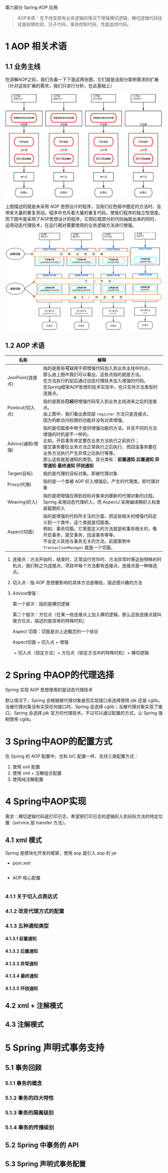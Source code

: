 第六部分 Spring AOP 应用

> AOP本质：在不改变原有业务逻辑的情况下增强横切逻辑，横切逻辑代码往往是权限检验，日子代码，事务控制代码，性能监控代码。

# 1 AOP 相关术语

## 1.1 业务主线

在讲解AOP之前，我们先看一下下面这两张图，它们就是该部分案例需求的扩展（针对这些扩展的需求，我们只进行分析，在此基础上）

![image-20220402181130552](assest/image-20220402181130552.png)

上图描述的就是未采用 AOP 思想设计的程序，当我们红色框中圈定的方法时，会带来大量的重复劳动。程序中充斥着大量的重复代码，使我们程序的独立性很差。而下图中是采用了AOP思想设计的程序，它把红框部分的代码抽取出来的同时，运用动态代理技术，在运行期对需要使用的业务逻辑方法进行增强。

![image-20220402183954632](assest/image-20220402183954632.png)

## 1.2 AOP 术语

| 名称              | 解释                                                         |
| ----------------- | ------------------------------------------------------------ |
| JoinPoint(连接点) | 指的是那些**可以**用于把增强代码加入到业务主线中的点，<br>那么由上图中我们可以看出，这些点指的就是方法。<br>在方法执行的前后通过动态代理技术加入增强的代码。<br>在Spring框架AOP思想的技术实现中，也只支持方法类型的连接点。 |
| Pointcut(切入点)  | 指的是那些**已经**把增强代码写入到业务主线进来之后的连接点。<br>由上图中，我们看出表现层 `register` 方法只是连接点，<br>因为判断访问权限的功能并没有对其增强。 |
| Advice(通知/增强) | 指的是切面类中用于提供增强功能的方法。并且不同的方法增强的时机是不一样的。<br>比如，开启事务肯定要在业务方法执行之前执行；<br>提交事务要在业务方法正常执行之后执行，而回滚事务要在业务方法执行产生异常之后执行等等。<br>那么这些就是通知的类型。其分类有：**前置通知 后置通知 异常通知 最终通知 环绕通知** |
| Target(目标)      | 指的是代理的目标对象。即被代理对象                           |
| Proxy(代理)       | 指的是一个类被 AOP 织入增强后，产生的代理类。即代理对象      |
| Weaving(织入)     | 指的是把增强应用到目标对象来创建新的代理对象的过程。<br>Spring 采用动态代理织入，而 AspectJ 采用编译期织入和类装载期织入 |
| Aspect(切面)      | 指的是增强的代码所关注的方面，把这些相关的增强代码定义到一个类中，这个类就是切面类。<br>例如，事务切面。它里面定义的方法就是和事务相关的，像开启事务，提交事务，回滚事务等等，<br>不会定义其他与事务无关的方法。前面案例中 `TransactionManager` 就是一个切面。 |

1. 连接点：方法开始时，结束时，正常运行完毕时、方法异常时等这些特殊的时机点，我们称之为连接点，项目中每个方法都有连接点，连接点是一种候选点。

2. 切入点：指 AOP 思想要影响的具体方法是哪些，描述感兴趣的方法

3. Advice增强：

   第一个层次：指的是横切逻辑

   第二个层次：方位点（在某一些连接点上加入横切逻辑，那么这些连接点就叫做方位点，描述的是具体的特殊时机）

   Aspect 切面：切面是对上述概念的一个综合

   Aspect切面 = 切入点 + 增强

   ​					 = 切入点（锁定方法）+ 方位点（锁定方法中的特殊时机）+ 横切逻辑 

# 2 Spring 中AOP的代理选择

Spring 实现 AOP 思想使用的是动态代理技术

默认情况下，Spring 会根据被代理对象是否实现接口来选择使用 jdk 还是 cglib。当被代理对象没有实现任何接口时，Spring 会选择 cglib；当被代理对象实现了接口，Spring 会选择 jdk 官方的代理技术。不过可以通过配置的方式，让 Spring 强制使用 cglib。

# 3 Spring中AOP的配置方式

在 Spring 的 AOP 配置中，也和 IoC 配置一样，支持三类配置方式：

1. 使用 xml 配置
2. 使用 xml + 注解组合配置
3. 使用纯注解配置

# 4 Spring中AOP实现

需求：横切逻辑代码是打印日志，希望把打印日志的逻辑织入到目标方法的特定位置（service 层 transfer 方法）。

## 4.1 xml 模式

Spring 是模块化开发的框架，使用 aop 就引入 aop 的 jar

- pom.xml

  ```xml
  
  ```

- AOP 核心配置

  ```xml
  
  ```

### 4.1.1 关于切入点表达式

### 4.1.2 改变代理方式的配置

### 4.1.3 五种通知类型

#### 4.1.3.1 前置通知

#### 4.1.3.2 后置通知

#### 4.1.3.3 异常通知

#### 4.1.3.4 最终通知

#### 4.1.3.5 环绕通知

## 4.2 xml + 注解模式

## 4.3 注解模式

# 5 Spring 声明式事务支持

## 5.1 事务回顾

### 5.1.1 事务的概念

### 5.1.2 事务的四大特性

### 5.1.3 事务的隔离级别

### 5.1.4 事务的传播级别

## 5.2 Spring 中事务的 API

## 5.3 Spring 声明式事务配置